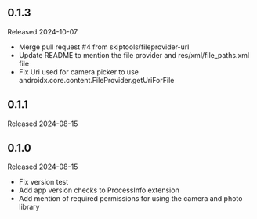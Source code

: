 ## 0.1.3

Released 2024-10-07

  - Merge pull request #4 from skiptools/fileprovider-url
  - Update README to mention the file provider and res/xml/file_paths.xml file
  - Fix Uri used for camera picker to use androidx.core.content.FileProvider.getUriForFile

## 0.1.1

Released 2024-08-15


## 0.1.0

Released 2024-08-15

  - Fix version test
  - Add app version checks to ProcessInfo extension
  - Add mention of required permissions for using the camera and photo library

